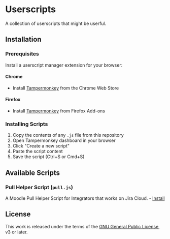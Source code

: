 # Userscripts

A collection of userscripts that might be userful.

## Installation

### Prerequisites

Install a userscript manager extension for your browser:

#### Chrome
- Install [Tampermonkey](https://chrome.google.com/webstore/detail/tampermonkey/dhdgffkkebhmkfjojejmpbldmpobfkfo) from the Chrome Web Store

#### Firefox
- Install [Tampermonkey](https://addons.mozilla.org/en-US/firefox/addon/tampermonkey/) from Firefox Add-ons

### Installing Scripts

1. Copy the contents of any `.js` file from this repository
2. Open Tampermonkey dashboard in your browser
3. Click "Create a new script"
4. Paste the script content
5. Save the script (Ctrl+S or Cmd+S)

## Available Scripts

### Pull Helper Script (`pull.js`)

A Moodle Pull Helper Script for Integrators that works on Jira Cloud. - [Install](https://github.com/HuongNV13/moodle-userscripts/raw/main/pull.js)

## License

This work is released under the terms of the [GNU General Public License](http://www.gnu.org/copyleft/gpl.html), v3 or later.

